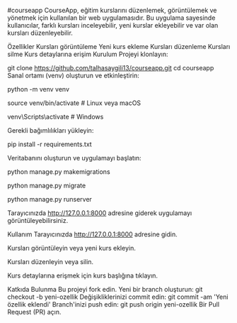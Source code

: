 #courseapp
CourseApp, eğitim kurslarını düzenlemek, görüntülemek ve yönetmek için kullanılan bir web uygulamasıdır. Bu uygulama sayesinde kullanıcılar, farklı kursları inceleyebilir, yeni kurslar ekleyebilir ve var olan kursları düzenleyebilir.

Özellikler
Kursları görüntüleme
Yeni kurs ekleme
Kursları düzenleme
Kursları silme
Kurs detaylarına erişim
Kurulum
Projeyi klonlayın:

git clone https://github.com/talhasaygili13/courseapp.git
cd courseapp
Sanal ortamı (venv) oluşturun ve etkinleştirin:

python -m venv venv

source venv/bin/activate # Linux veya macOS

venv\Scripts\activate # Windows

Gerekli bağımlılıkları yükleyin:

pip install -r requirements.txt

Veritabanını oluşturun ve uygulamayı başlatın:

python manage.py makemigrations

python manage.py migrate

python manage.py runserver

Tarayıcınızda http://127.0.0.1:8000 adresine giderek uygulamayı görüntüleyebilirsiniz.

Kullanım Tarayıcınızda http://127.0.0.1:8000 adresine gidin.

Kursları görüntüleyin veya yeni kurs ekleyin.

Kursları düzenleyin veya silin.

Kurs detaylarına erişmek için kurs başlığına tıklayın.

Katkıda Bulunma Bu projeyi fork edin. Yeni bir branch oluşturun: git checkout -b yeni-ozellik Değişikliklerinizi commit edin: git commit -am 'Yeni özellik eklendi' Branch'inizi push edin: git push origin yeni-ozellik Bir Pull Request (PR) açın.
